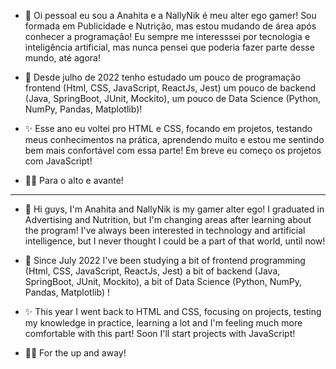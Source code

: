 - 👋 
Oi pessoal eu sou a Anahita e a NallyNik é meu alter ego gamer!
Sou formada em Publicidade e Nutrição, mas estou mudando de área após conhecer a programação!
Eu sempre me interesssei por tecnologia e inteligência artificial, mas nunca pensei que poderia fazer parte desse mundo, até agora!

- 🌱 
Desde julho de 2022 tenho estudado um pouco de programação frontend (Html, CSS, JavaScript, ReactJs, Jest) um pouco de backend (Java, SpringBoot, JUnit, Mockito), um pouco de Data Science (Python, NumPy, Pandas, Matplotlib)!

- ✨ 
Esse ano eu voltei pro HTML e CSS, focando em projetos, testando meus conhecimentos na prática, aprendendo muito e estou me sentindo bem mais confortável com essa parte! Em breve eu começo os projetos com JavaScript!

- 🐱‍🏍
Para o alto e avante!
___________________________________
- 👋 
Hi guys, I'm Anahita and NallyNik is my gamer alter ego!
I graduated in Advertising and Nutrition, but I'm changing areas after learning about the program!
I've always been interested in technology and artificial intelligence, but I never thought I could be a part of that world, until now!

- 🌱
Since July 2022 I've been studying a bit of frontend programming (Html, CSS, JavaScript, ReactJs, Jest) a bit of backend (Java, SpringBoot, JUnit, Mockito), a bit of Data Science (Python, NumPy, Pandas, Matplotlib) !

- ✨
This year I went back to HTML and CSS, focusing on projects, testing my knowledge in practice, learning a lot and I'm feeling much more comfortable with this part! Soon I'll start projects with JavaScript!

- 🐱‍🏍
For the up and away!


<!---
NallyNik/NallyNik is a ✨ special ✨ repository because its `README.md` (this file) appears on your GitHub profile.
You can click the Preview link to take a look at your changes.
--->
